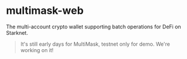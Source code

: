 # multimask-web
The multi-account crypto wallet supporting batch operations for DeFi on Starknet.

> It's still early days for MultiMask, testnet only for demo. We're working on it! 

